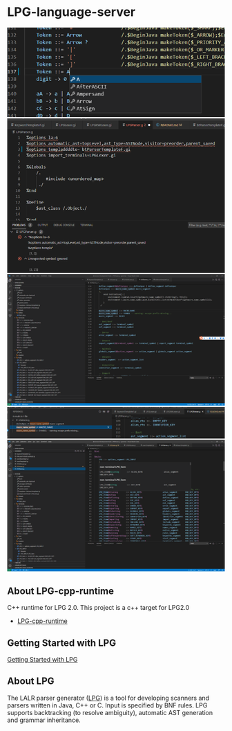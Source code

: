 # LPG-language-server
![avatar](doc/img/completion.png)
![avatar](doc/img/dianosic.png)
![avatar](doc/img/outline.png)
![avatar](doc/img/refenrence.png)
![avatar](doc/img/hover.png)
## About LPG-cpp-runtime
C++ runtime for LPG 2.0. This project is a c++ target for LPG2.0
* [LPG-cpp-runtime](https://github.com/kuafuwang/LPG-cpp-runtime)

## Getting Started with LPG

[Getting Started with LPG]( https://github.com/kuafuwang/LPG-cpp-runtime/tree/main/lpg-generator-templates-2.1.00/docs )


## About LPG
The LALR parser generator ([LPG]( https://sourceforge.net/projects/lpg )) is a tool for developing scanners and parsers written in Java, C++ or C. Input is specified by BNF rules. LPG supports backtracking (to resolve ambiguity), automatic AST generation and grammar inheritance.